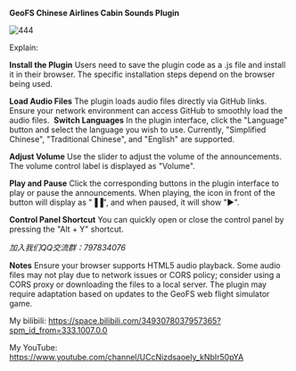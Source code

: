 **GeoFS Chinese Airlines Cabin Sounds Plugin**

![444](https://github.com/user-attachments/assets/7ccadb60-c74f-4e0c-86e0-ad69bc8a0df9)

Explain:



**Install the Plugin**
Users need to save the plugin code as a .js file and install it in their browser. The specific installation steps depend on the browser being used.


 
**Load Audio Files**
The plugin loads audio files directly via GitHub links. Ensure your network environment can access GitHub to smoothly load the audio files.
﻿
**Switch Languages**
In the plugin interface, click the "Language" button and select the language you wish to use. Currently, "Simplified Chinese", "Traditional Chinese", and "English" are supported.


 
**Adjust Volume**
Use the slider to adjust the volume of the announcements. The volume control label is displayed as "Volume".


 
**Play and Pause**
Click the corresponding buttons in the plugin interface to play or pause the announcements. When playing, the icon in front of the button will display as "▐▐", and when paused, it will show "▶".



**Control Panel Shortcut**
You can quickly open or close the control panel by pressing the "Alt + Y" shortcut.


 
*加入我们QQ交流群：797834076*


 
**Notes**
Ensure your browser supports HTML5 audio playback.
Some audio files may not play due to network issues or CORS policy; consider using a CORS proxy or downloading the files to a local server.
The plugin may require adaptation based on updates to the GeoFS web flight simulator game.




My bilibili: https://space.bilibili.com/3493078037957365?spm_id_from=333.1007.0.0


My YouTube: https://www.youtube.com/channel/UCcNizdsaoeIy_kNbIr50pYA
